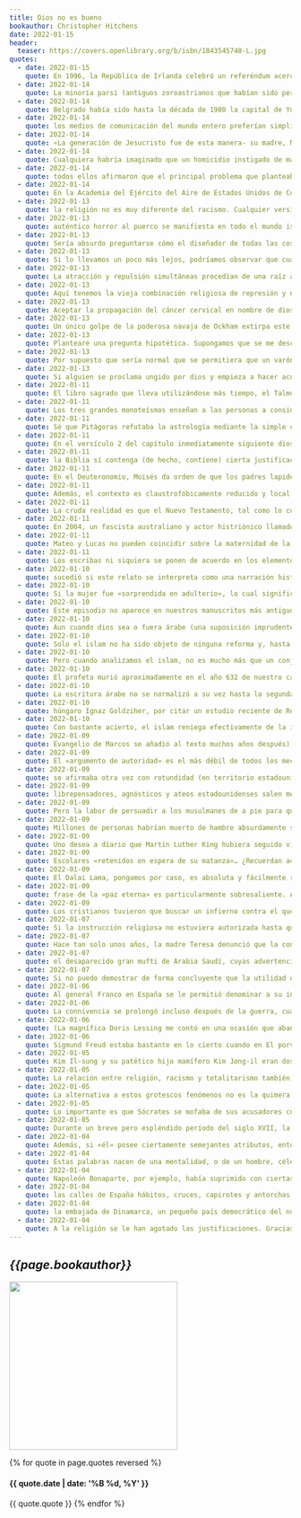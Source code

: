 ```yaml
---
title: Dios no es bueno
bookauthor: Christopher Hitchens
date: 2022-01-15
header:
  teaser: https://covers.openlibrary.org/b/isbn/1843545748-L.jpg
quotes:
  - date: 2022-01-15
    quote: En 1996, la República de Irlanda celebró un referéndum acerca de una cuestión- si su Constitución debería seguir prohibiendo el divorcio. La mayoría de los partidos políticos, en un país cada vez más laico, instaban a los votantes a aprobar una enmienda legislativa. Lo hacían por dos razones excelentes. Ya no se consideraba correcto que la Iglesia católica de Roma prescribiera su moral a todos los ciudadanos y, evidentemente, era imposible aspirar siquiera a una definitiva reunificación de Irlanda cuando la gran minoría protestante del norte rechazaba continuamente la posibilidad de que se implantara un régimen religioso. La madre Teresa tomó un avión desde Calcuta para apoyar la campaña en favor del voto negativo junto a la Iglesia y sus partidarios de la línea más dura. Dicho de otro modo- una irlandesa casada con un borracho maltratador e incestuoso jamás debería esperar nada mejor para su vida, y hasta podría poner su alma en peligro si suplicaba poder volver a empezar de nuevo; mientras, los protestantes podían escoger entre aceptar las bendiciones de Roma o quedarse al margen. Ni siquiera se sugería la posibilidad de que los católicos cumplieran con los mandamientos de su Iglesia sin imponérselos a todos los demás ciudadanos. Y esto sucedía en las islas Británicas y en la última década del siglo XX. El referéndum reformó finalmente la Constitución, si bien por la más estrecha de las mayorías. (Ese mismo año, la madre Teresa concedió una entrevista en la que decía que confiaba en que su amiga la princesa Diana fuera más feliz una vez que se hubiera librado de lo que evidentemente era un matrimonio desafortunado; pero no debe sorprendernos tanto descubrir a la Iglesia aplicando criterios más severos a los pobres y ofreciendo indulgencias a los ricos).
  - date: 2022-01-14
    quote: La minoría parsi (antiguos zoroastrianos que habían sido perseguidos en Persia) conformaba una minoría destacada, y la ciudad también albergaba una comunidad judía históricamente significativa. Pero aquello no bastaba para contentar al señor Bal Thackeray ni a su movimiento nacionalista hindú Shiv Sena, que en la década de 1990 decidió que Bombay debía estar gobernada por y para sus correligionarios y soltó por las calles una manada de matones y asesinos.
  - date: 2022-01-14
    quote: Belgrado había sido hasta la década de 1980 la capital de Yugoslavia, o tierra de los eslavos del sur, que por definición significaba que era la capital de un Estado multiétnico y multinacional. Pero en una ocasión un intelectual laico croata me hizo una advertencia que, al igual que en Belfast, adoptaba la forma de un amargo chiste. «Cuando le digo a la gente que soy ateo y croata—me decía—, la gente me pregunta cómo puedo demostrar que no soy serbio». Dicho de otro modo- ser croata es ser católico apostólico romano. Ser serbio es ser cristiano ortodoxo.
  - date: 2022-01-14
    quote: los medios de comunicación del mundo entero preferían simplificar diciendo «croata» y «serbio» y únicamente aludían a una religión cuando hablaban de «los musulmanes». Pero la tríada de términos «croata», «serbio» y «musulmán» es desigual y equívoca, por cuanto hace equivaler dos nacionalidades y una religión. (Ese mismo equívoco se produce de otro modo en la cobertura informativa de Irak con la trilateral «suní, chií, kurdo»). Durante el sitio de Sarajevo había en la ciudad al menos diez mil serbios, y uno de los comandantes en jefe de su defensa, un oficial y caballero llamado Jovan Divjak cuya mano tuve el honor de estrechar bajo el fuego, era asimismo serbio. La población judía de la ciudad, que vivía allí desde 1492, también se identificaba en su mayoría con el gobierno y la causa de Bosnia. Habría sido más exacto que la prensa y la televisión hubieran informado diciendo «Hoy las fuerzas cristianas ortodoxas reanudaron sus bombardeos de Sarajevo», o «Ayer las milicias católicas consiguieron derribar el Stari Most». Pero la terminología confesional se reservaba únicamente para «los musulmanes», aun
  - date: 2022-01-14
    quote: «La generación de Jesucristo fue de esta manera- su madre, María, estaba desposada con José y, antes de empezar a estar juntos ellos, se encontró encinta por obra del Espíritu Santo». Sí, y el semidiós griego Perseo nació cuando el dios Júpiter visitó a la virgen Dánae adoptando la forma de lluvia de oro y la dejó encinta. El dios Buda nació a través de una abertura del costado de su madre. Coatlicue, «la de la falda de serpientes», recogió una bola de plumón caída del cielo, se la escondió en el vientre y así fue concebido el dios azteca Huitzilopochtli. La virgen Nana puso en su seno una granada tomada de un árbol regado con la sangre de Agdistis, que había sido asesinado, y dio a luz al dios Atis. La hija virgen de un rey mongol se despertó una noche y se descubrió bañada en una luz resplandeciente, la cual hizo que diera a luz a Gengis Kan. Krishna era hijo de la virgen Devaki. Horus era hijo de la virgen Isis. Mercurio era hijo de la virgen Maya. Rómulo era hijo de la virgen Rea. Por alguna razón desconocida, muchas religiones se obligan a pensar que el canal del parto es un conducto de circulación en un solo sentido, e incluso el Corán trata con veneración a la Virgen María.
  - date: 2022-01-14
    quote: Cualquiera habría imaginado que un homicidio instigado de manera tan arrogante por un Estado, dirigido contra un individuo pacífico y solitario que llevaba una vida dedicada a la escritura, habría suscitado una condena generalizada. Pero no fue así. Algunos estamentos importantes, el Vaticano, el arzobispo de Canterbury y el principal rabino sefardí de Israel mostraron todos ellos su simpatía hacia… el ayatolá.
  - date: 2022-01-14
    quote: todos ellos afirmaron que el principal problema que planteaba la publicación de Los versos satánicos no era el asesinato a manos de mercenarios, sino la blasfemia.
  - date: 2022-01-14
    quote: En la Academia del Ejército del Aire de Estados Unidos de Colorado Springs se demostró que un grupo de mandos «vueltos a nacer» intimidaba impune y brutalmente a los cadetes judíos y agnósticos diciéndoles que solo aquellos que aceptaran a Jesús como redentor personal conseguirían el certificado de aptitud para prestar sus servicios. El vicecomandante de la academia envió correos electrónicos haciendo proselitismo para que se fijara un día nacional de la oración (cristiana). Un capellán llamado MeLinda Morton, que se quejó de esta campaña de histeria e intimidación, fue trasladado súbitamente a una base remota en Japón.[8]
  - date: 2022-01-13
    quote: la religión no es muy diferente del racismo. Cualquier versión de cualquiera de los dos anima y desencadena la otra.
  - date: 2022-01-13
    quote: auténtico horror al puerco se manifiesta en todo el mundo islámico. Un buen ejemplo de ello sería la prohibición permanente de la novela Rebelión en la granja, de George Orwell, una de las fábulas más exquisitas y valiosas de la modernidad, de cuya lectura se priva a los escolares musulmanes.
  - date: 2022-01-13
    quote: Sería absurdo preguntarse cómo el diseñador de todas las cosas concibió una criatura tan versátil y a continuación ordenó al mamífero superior, también de su creación, que lo evitara por completo si no quería contrariarle eternamente. Pero hay muchos mamíferos, inteligentes para otras cosas, a los que afecta la creencia de que el cielo detesta el jamón.
  - date: 2022-01-13
    quote: Si lo llevamos un poco más lejos, podríamos observar que cuando se consigue que los rabinos y los imanes dejen en paz a los niños, estos se acercan mucho a los cerdos, sobre todo a los más pequeños; y que a los bomberos por regla general no les gusta comer cerdo asado ni crujiente. En Nueva Guinea y en otros lugares el término antiguo en lengua vernácula que se emplea para referirse a un ser humano asado significa «cerdo grande»- jamás he tenido la pertinente experiencia degustativa, pero parece que, cuando se nos ingiere, tenemos un sabor muy parecido al del cerdo.
  - date: 2022-01-13
    quote: La atracción y repulsión simultáneas procedían de una raíz antropomórfica- el aspecto del cerdo, su sabor, sus chillidos agónicos y su evidente inteligencia recordaban demasiado desagradablemente al ser humano. La porcofobia y la porcofilia se originaron tal vez en la noche de los tiempos de los sacrificios humanos e incluso del canibalismo, del que los textos «sagrados» suelen hacer algo más que una insinuación. Nada que sea optativo, desde la homosexualidad hasta el adulterio, se castiga jamás a menos que quienes lo prohíben (y exigen castigos furibundos) sientan un deseo reprimido de participar.
  - date: 2022-01-13
    quote: Aquí tenemos la vieja combinación religiosa de represión y negación- se supone que una epidemia como el sida es innombrable porque las enseñanzas del Corán se bastan por sí solas para inhibir las relaciones sexuales prematrimoniales, el consumo de drogas, el adulterio y la prostitución. Basta incluso una breve visita a Irán, por ejemplo, para demostrar lo contrario. Son los propios ulemas los que se benefician de esta hipocresía autorizando «matrimonios temporales» en los que se expiden certificados matrimoniales para unas pocas horas, a veces en viviendas especialmente designadas a tal efecto, donde al final del asunto hay ya preparada y muy a mano una sentencia de divorcio. Casi se le puede llamar prostitución…
  - date: 2022-01-13
    quote: Aceptar la propagación del cáncer cervical en nombre de dios no es muy distinto moral ni intelectualmente de sacrificar a esas mujeres en un altar de piedra y darle gracias a la divinidad por concedernos primero el impulso sexual y a continuación condenarlo.
  - date: 2022-01-13
    quote: Un único golpe de la poderosa navaja de Ockham extirpa este salvajismo mal concebido- las mujeres homosexuales no solo no contraen el sida (salvo que tengan mala suerte con una transfusión sanguínea o con una aguja), sino que son mucho más inmunes que los propios heterosexuales a todas las enfermedades de transmisión sexual. Pero las autoridades eclesiásticas se niegan obstinadamente a ser honestas siquiera con la mera existencia de las lesbianas. Al hacerlo, demuestran aún más que la religión continúa representando una amenaza inminente para la salud pública.
  - date: 2022-01-13
    quote: Plantearé una pregunta hipotética. Supongamos que se me descubre a mí, un hombre de cincuenta y siete años, succionando el pene de un bebé. Pediré al lector o lectora que se imagine cómo sería su indignación y repugnancia. Muy bien, pero tengo preparada una explicación. Soy un mohel- un circuncisor y eliminador de prepucios reconocido. Mi autoridad proviene de un texto antiguo que me ordena tomar el pene de un bebé, recortarle el prepucio y finalizar la acción introduciendo su pene en mi boca, apartando mediante succión el prepucio y escupiendo la rebaba amputada junto con una bocanada de sangre y saliva.
  - date: 2022-01-13
    quote: Por supuesto que sería normal que se permitiera que un varón judío adulto y practicante metiera el pene rebanado en bruto en la boca de un rabino (eso, al menos en NuevaYork, sería legal). Por supuesto que sería normal que se permitiera que las mujeres adultas que desconfían de su clítoris o sus labios vaginales dejaran que otra desdichada mujer adulta se los cercenara. Por supuesto que sería normal que se permitiera que Abraham se brindara a suicidarse para demostrar su devoción por el Señor o su fe en las voces que escuchaba en su interior. Por supuesto que sería normal que se permitiera que los padres devotos se negaran a sí mismos el socorro de la medicina cuando sufrieran enfermedades o dolores agudos. Por supuesto que sería normal (por lo que a mí respecta) que se permitiera que un sacerdote que ha jurado mantenerse célibe fuera un homosexual promiscuo. Por supuesto que sería normal que se permitiera que una congregación que cree en la expulsión del demonio mediante azotes escogiera un pecador o pecadora adultos y nuevos cada semana y los azotara hasta desangrarlos. Por supuesto que sería normal que se permitiera que todo aquel que profese el creacionismo instruyera a sus iguales durante la hora del almuerzo. Pero la obligatoriedad de que los niños indefensos participen en estas prácticas es algo que hasta el individuo laico más convencido puede calificar sin miedo a equivocarse como un pecado.
  - date: 2022-01-13
    quote: Si alguien se proclama ungido por dios y empieza a hacer acopio de Kool-Aid[15] y de armas y a beneficiarse a las esposas y las hijas de sus acólitos, levantaremos las cejas con algo más que una mueca de escepticismo. Pero si esto se predica al amparo de una religión establecida, se esperará de nosotros que lo respetemos. Por poner solo el ejemplo más destacado, los tres monoteísmos ensalzan a Abraham por su propensión a escuchar voces en su interior y llevar después a su hijo Isaac a dar un paseo largo, lúgubre y disparatado. Y a continuación se nos refiere que el capricho que finalmente detiene su mano asesina es fruto de la misericordia divina.
  - date: 2022-01-11
    quote: El libro sagrado que lleva utilizándose más tiempo, el Talmud, ordena al creyente que dé las gracias a su creador todos los días por no haber nacido mujer. (Esto vuelve a plantear una pregunta apremiante:- ¿quién sino un esclavo le agradece a su amo lo que su amo ha decidido hacer con él sin molestarse siquiera en consultarle?).
  - date: 2022-01-11
    quote: Los tres grandes monoteísmos enseñan a las personas a considerarse seres abyectos, pecadores desgraciados y culpables postrados ante un dios airado y celoso que, según versiones discrepantes, los modelaron o bien a partir del polvo y el barro o bien de un coágulo de sangre. Las posturas para la oración suelen ser imitación de la de un siervo suplicante ante un monarca malhumorado. El mensaje que transmiten es de continua sumisión, gratitud y temor. La vida misma es algo malo- un intervalo en el que prepararse para la otra vida o el advenimiento (o segundo advenimiento) del Mesías. Por otra parte, como si fuera para compensar,
  - date: 2022-01-11
    quote: Sé que Pitágoras refutaba la astrología mediante la simple observación de que los gemelos idénticos no tienen un mismo futuro;
  - date: 2022-01-11
    quote: En el versículo 2 del capítulo inmediatamente siguiente dios le dice a Moisés que informe a sus seguidores de las normas bajo las que se puede comprar o vender esclavos (o perforarles la oreja con un punzón) y las reglas que gobiernan la venta de sus hijas.
  - date: 2022-01-11
    quote: la Biblia sí contenga (de hecho, contiene) cierta justificación para comerciar con seres humanos, en defensa de la limpieza étnica, la esclavitud, la venta de hijas como prometidas o la matanza indiscriminada, pero no estamos obligados a cumplirla porque lo dispusieran así un grupo de mamíferos humanos rudimentarios e incultos.
  - date: 2022-01-11
    quote: En el Deuteronomio, Moisés da orden de que los padres lapiden a sus hijos hasta matarlos por la indisciplina (cosa que parece infringir al menos uno de los mandamientos) y realiza continuamente declaraciones enloquecidas («El hombre que tenga los testículos aplastados o el pene mutilado no será admitido en la asamblea de Yahveh»). En Números se dirige a sus generales tras una batalla y manifiesta su furia por haber dejado vivos a tantos civiles- Matad, pues, a todos los niños varones. Y a toda mujer que haya conocido varón, que haya dormido con varón, matadla también. Pero dejad con vida para vosotros a todas las muchachas que no hayan dormido con varón.
  - date: 2022-01-11
    quote: Además, el contexto es claustrofóbicamente reducido y local. Ninguno de estos provincianos ni su deidad parecen tener la menor idea de que exista un mundo más allá del desierto, la multitud y los rebaños y los imperativos derivados del modo de subsistencia nómada. Esto, claro está, puede perdonársele a unos paletos provincianos; pero, entonces, ¿qué hay de su supremo guía e iracundo tirano? ¿No estaría él concebido a imagen de ellos, aunque esta no pudiera grabarse?
  - date: 2022-01-11
    quote: La cruda realidad es que el Nuevo Testamento, tal como lo conocemos, es una caótica acumulación de documentos más o menos discordantes, algunos de ellos probablemente de origen respetable, pero otros palpablemente apócrifos, y que la mayoría de ellos, los buenos junto con los malos, muestran signos inconfundibles de haber sido manipulados.[30]
  - date: 2022-01-11
    quote: En 2004, un fascista australiano y actor histriónico llamado Mel Gibson produjo un culebrón de película sobre la muerte de Jesús. El señor Gibson es miembro de una secta católica descabellada y cismática compuesta principalmente por él mismo y su padre, aún más matón que él, y ha afirmado que es una pena que su propia esposa vaya al infierno por no recibir los sacramentos correctos.
  - date: 2022-01-11
    quote: Mateo y Lucas no pueden coincidir sobre la maternidad de la Virgen o la genealogía de Jesús. Se contradicen abiertamente en la «huida a Egipto», de la que Mateo dice que un ángel «se apareció en sueños a José» para decirle que huyera de inmediato y Lucas afirma que los tres se quedaron en Belén hasta «la purificación […] [de María] según la ley de Moisés», lo cual significaría cuarenta días, y que luego regresaron a Nazaret pasando por Jerusalén. (A propósito, si la huida a Egipto para ocultar a un niño de la campaña de infanticidio de Herodes tiene algún viso de autenticidad, entonces Hollywood y muchos, muchísimos iconografistas cristianos han estado engañándonos. Habría sido muy difícil llevar a un bebé rubio y con los ojos azules al delta del Nilo sin llamar la atención, en lugar de tratar de disimularlo).
  - date: 2022-01-11
    quote: Los escribas ni siquiera se ponen de acuerdo en los elementos mitológicos- discrepan abiertamente sobre el sermón de la montaña, la unción de Jesús, la traición de Judas y la memorable «negación» de Pedro. Lo más asombroso de todo es que sean incapaces de converger en una descripción compartida de la crucifixión o la resurrección.
  - date: 2022-01-10
    quote: sucedió si este relato se interpreta como una narración histórica). La imagen se altera aún más cuando nos enteramos de que la palabra que suele traducirse como «virgen», es decir, almah, significa únicamente «mujer joven». En
  - date: 2022-01-10
    quote: Si la mujer fue «sorprendida en adulterio», lo cual significa en flagrante delito, ¿dónde está entonces su partenaire? La ley mosaica esbozada en el Levítico deja claro que ambos deben sufrir lapidación.
  - date: 2022-01-10
    quote: Este episodio no aparece en nuestros manuscritos más antiguos y fiables del Evangelio de Juan; su prosa es muy diferente de la que encontramos en el resto de obras de Juan (incluidas las de los episodios inmediatamente anterior y posterior); y contiene gran cantidad de términos y expresiones que, por otra parte, son ajenas al Evangelio. La conclusión es inevitable- este fragmento no formaba parte originalmente del Evangelio.[34]
  - date: 2022-01-10
    quote: Aun cuando dios sea o fuera árabe (una suposición imprudente), ¿cómo esperaba «revelarse» a través de una persona analfabeta que, a su vez, no podía estar seguro de transmitir aquellas palabras inalteradas (y además inalterables)?
  - date: 2022-01-10
    quote: Solo el islam no ha sido objeto de ninguna reforma y, hasta la fecha, todas las versiones del Corán en lenguas vernáculas deben editarse todavía con el texto paralelo en árabe. Esto debería levantar sospechas incluso en la mente menos despierta.
  - date: 2022-01-10
    quote: Pero cuando analizamos el islam, no es mucho más que un conjunto de plagios bastante evidente y mal estructurado que se sirve de libros y tradiciones anteriores a medida que la ocasión parece exigírselo.
  - date: 2022-01-10
    quote: El profeta murió aproximadamente en el año 632 de nuestro calendario. El primer relato de su vida quedó fijado por Ibn Ishaq nada menos que ciento veinte años después, cuyo texto original se perdió y solo puede consultarse en su nueva redacción, obra de Ibn Hisham, que murió en el año 834. A estas habladurías y oscuridad se suma el hecho de que no hay ningún relato aceptado por todos de cómo los discípulos del profeta confeccionaron el Corán, ni de cómo sus diferentes sentencias (algunas de ellas anotadas por secretarios) llegaron a codificarse. Y este ya famoso problema se complica más (aún más que en el caso cristiano) por el asunto de su sucesión. A diferencia de Jesús, del que según se cuenta regresó a la tierra muy poco después de morir y al que (con el debido respeto a Dan Brown) no se le conocen descendientes, Mahoma fue un general, un político y (aunque a diferencia de Alejandro de Macedonia, sí fue un padre prolífico) no dejó ninguna instrucción acerca de quién debía asumir su sucesión. Las disputas sobre el liderazgo comenzaron casi tan pronto como murió, y así el islam sufrió su primer cisma importante, entre suníes y chiíes, antes incluso de que se hubiera asentado como sistema general.
  - date: 2022-01-10
    quote: La escritura árabe no se normalizó a su vez hasta la segunda mitad del siglo IX y, entretanto, un Corán sin puntos y curiosamente sin vocales arrojaba explicaciones radicalmente distintas de sí mismo, cosa que todavía sucede. Tal vez esto no importara en el caso de la Ilíada, pero recordemos que se supone que estamos hablando de la inalterable (y definitiva) palabra de dios. Es evidente que existe cierta relación entre la pura debilidad de esta afirmación y la certeza absolutamente fanática con la que se expone. Por poner un ejemplo que difícilmente puede considerarse insignificante, las palabras árabes escritas en el exterior de la mezquita de la Cúpula de la Roca de Jerusalén son diferentes de todas las versiones de las mismas que aparecen en el Corán.
  - date: 2022-01-10
    quote: húngaro Ignaz Goldziher, por citar un estudio reciente de Reza Aslan, fue uno de los primeros en demostrar que muchos de los hadices no eran más que «versículos de la Tora y de los evangelios, fragmentos de sentencias rabínicas, antiguas máximas persas, pasajes de la filosofía griega, proverbios indios e incluso una reproducción literal, casi palabra por palabra, del Padrenuestro».
  - date: 2022-01-10
    quote: Con bastante acierto, el islam reniega efectivamente de la idea de ser un nuevo credo, y menos aún que suponga una cancelación de los anteriores, y utiliza las profecías del Antiguo Testamento y de los evangelios del Nuevo Testamento como una muleta o fondo perpetuo sobre el que apoyarse o del que extraer elementos. A cambio de su modestia y su falta de originalidad, lo único que pide es ser aceptado como la revelación absoluta y definitiva.
  - date: 2022-01-09
    quote: Evangelio de Marcos se añadió al texto muchos años después). Pero, según el Nuevo Testamento, aquello podía hacerse de forma casi habitual. Jesús lo consiguió en dos ocasiones en los casos de otras personas cuando hizo ponerse en pie tanto a Lázaro como a la hija de Jairo, y nadie parece haber considerado conveniente entrevistar a ninguno de los dos supervivientes para preguntarles por su extraordinaria experiencia. Tampoco nadie parece haber conservado ningún registro de si estos dos individuos «murieron» otra vez o no, ni cómo.
  - date: 2022-01-09
    quote: El «argumento de autoridad» es el más débil de todos los mecanismos de argumentación. Es débil cuando se afirma de segunda o tercera mano («El Libro dice»), y lo es aún más cuando se afirma de primera mano, como bien saben todos los niños que han oído decir a su padre «porque lo digo yo» (y como bien saben todos los padres que se han visto reducidos a pronunciar unas palabras que otrora les sonaron tan poco convincentes).
  - date: 2022-01-09
    quote: se afirmaba otra vez con rotundidad (en territorio estadounidense y en la segunda mitad del siglo XX) que Dios no quería que los descendientes discrepantes de Noé se mezclaran. Esta estupidez cavernícola tenía consecuencias en el mundo real. El difunto senador Eugene McCarthy me dijo que en una ocasión había instado al senador Pat Robertson, padre del actual profeta televisivo, a apoyar determinada legislación poco estricta en defensa de los derechos civiles. «Claro que me gustaría ayudar a las personas de color—fue su respuesta—, pero la Biblia dice que no puedo».
  - date: 2022-01-09
    quote: librepensadores, agnósticos y ateos estadounidenses salen mejor parados. Las posibilidades de que una opinión secular o librepensadora impulsara a alguien a denunciar una injusticia absoluta eran muy altas. Las posibilidades de que la fe religiosa impulsara a alguien a adoptar una postura contra la esclavitud y el racismo eran bastante reducidas desde el punto de vista estadístico. Pero las posibilidades de que la creencia religiosa de alguien le llevara a defender la esclavitud y el racismo eran desde el punto de vista estadístico extremadamente altas, y este último hecho nos ayuda a comprender por qué la victoria de la simple justicia tardó tanto tiempo en producirse.
  - date: 2022-01-09
    quote: Pero la labor de persuadir a los musulmanes de a pie para que abandonaran el Partido del Congreso y se unieran a la separatista «Liga Musulmana» fue mucho más fácil gracias a las prolongadas charlas de Gandhi sobre el hinduismo y a las ostentosas y largas horas que dedicaba a prácticas cultuales y a ocuparse de su rueca. Esta rueca, que todavía aparece como emblema en la bandera india, fue el símbolo del rechazo de Gandhi a la modernidad. Decidió vestirse con harapos elaborados por él mismo, con sandalias, llevar un bastón y mostrar hostilidad hacia la maquinaria y la tecnología. Hablaba extasiado sobre las aldeas indias, en las que el ritmo milenario de los animales y las cosechas determinaría cómo se viviría la vida humana.
  - date: 2022-01-09
    quote: Millones de personas habrían muerto de hambre absurdamente si hubieran seguido su consejo y seguirían rindiendo culto a las vacas (inteligentemente calificadas por los sacerdotes como «sagradas» para que los pobres y los ignorantes no las mataran y se comieran su único capital en las épocas de sequía y hambrunas).
  - date: 2022-01-09
    quote: Uno desea a diario que Martin Luther King hubiera seguido viviendo y continuara aportando su presencia y su sabiduría a la política estadounidense. Sobre «el Mahatma», que fue asesinado por miembros de una secta fanática hindú que le acusaba de no ser lo bastante devoto, uno desea que hubiera vivido más, aunque solo fuera para ver el daño que había causado (si bien es un alivio que no viviera para imponer su ridículo programa de hilado con rueca).
  - date: 2022-01-09
    quote: Escolares «retenidos en espera de su matanza»… ¿Recuerdan acaso la condena del Papa por este imborrable crimen y por la complicidad de la Iglesia en él? Seguramente no, puesto que jamás se realizó semejante comentario. Paul Rusesabagina, el héroe de la película Hotel Ruanda, recuerda al padre Wenceslas Munyeshyaka referirse incluso a su propia madre, una tutsi, como una «cucaracha». Pero eso no le impidió que antes de ser detenido en Francia la Iglesia francesa le permitiera reanudar sus «obligaciones pastorales». Por lo que respecta al obispo Misago, después de la guerra había en el Ministerio de Justicia ruandés quien creía que también debería ser acusado. Pero, como manifestó uno de los funcionarios del ministerio, «el Vaticano es demasiado poderoso y le gusta demasiado poco disculparse como para que nosotros vayamos por ahí enfrentándonos a los obispos. ¿Ha oído usted hablar de la infalibilidad?».
  - date: 2022-01-09
    quote: El Dalai Lama, pongamos por caso, es absoluta y fácilmente reconocible para cualquier individuo secular. Exactamente del mismo modo que un príncipe secular, él afirma no solo que el Tíbet debería ser independiente del dominio chino (una exigencia «absolutamente perfecta», si se me permite utilizar una construcción inglesa cotidiana), sino que él es un monarca hereditario designado por el propio cielo. ¡Qué oportuno! Las sectas disidentes de su culto son perseguidas; su régimen unipersonal en un enclave hinduista es absoluto; realiza declaraciones absurdas sobre el sexo y la alimentación y, cuando está de viaje por Hollywood para buscar quien le financie, unge con la condición de sagrados a donantes como Steven Segal y Richard Gere.
  - date: 2022-01-09
    quote: frase de la «paz eterna» es particularmente sobresaliente. Al final del atroz conflicto que Japón había desencadenado, fueron los sacerdotes budistas y sintoístas quienes reclutaban y formaban a los fanáticos bombarderos suicidas o Kamikaze («viento divino»)
  - date: 2022-01-09
    quote: Los cristianos tuvieron que buscar un infierno contra el que no hubiera recurso posible. (Y la idea se puede plagiar fácilmente- en una ocasión oí a Louis Farrakhan, el líder de la herética Nación del Islam integrada únicamente por negros, arrancar un estruendoso rugido de la multitud en el Madison Square Garden. Arrojando baba contra los judíos gritó- «Y no lo olvidéis; cuando es Dios quien os envía a los hornos… ¡ES PARA SIEMPRE!»).
  - date: 2022-01-07
    quote: Si la instrucción religiosa no estuviera autorizada hasta que los niños hubieran alcanzado la madurez, viviríamos en un mundo muy distinto.
  - date: 2022-01-07
    quote: Hace tan solo unos años, la madre Teresa denunció que la contracepción era el equivalente moral del aborto, lo cual «lógicamente» significaba (dado que ella consideraba que el aborto era un asesinato) que un condón o una píldora eran también armas homicidas. Ella era un poco más fanática todavía que su Iglesia, pero aquí podemos ver de nuevo que el enardecimiento y el dogmatismo son los enemigos morales de lo bueno. Nos exigen que creamos en lo imposible y practiquemos lo inviable. Quienes, además de a los nacidos, utilizan a los niños no nacidos como meros objetos de manipulación en su doctrina han echado por tierra todo el asunto de hacer extensible la protección a los no nacidos y la expresión de un sesgo favorable hacia la vida.
  - date: 2022-01-07
    quote: el desaparecido gran mufti de Arabia Saudí, cuyas advertencias contra el onanismo se repiten en muchas paginas web musulmanas. Esta práctica perturbará el sistema digestivo, nos dañará la vista, inflamará los testículos, corroerá la médula espinal (¡«el lugar donde se origina el esperma»!), y producirá temblores y convulsiones. Tampoco quedarán ilesas las «glándulas cerebrales», con su correspondiente disminución del cociente intelectual y la postrera demencia. Por ultimo y para continuar atormentando con la culpa a millones de jóvenes sanos, el mufti les dice que su semen se volverá claro e insípido, y les impedirá ser padres mas adelante.
  - date: 2022-01-07
    quote: Si no puedo demostrar de forma concluyente que la utilidad de la religión pertenece al pasado, ni que sus libros fundacionales son fábulas obvias, ni que es una imposición fabricada por el ser humano, ni que ha sido enemiga de la ciencia y de la investigación, ni que ha subsistido en gran medida a base de mentiras y miedo, ni que ha sido cómplice de la ignorancia y la culpa, así como de la esclavitud, el genocidio, el racismo y la tiranía, casi con seguridad puedo afirmar que la religión es hoy día plenamente consciente de estas críticas.
  - date: 2022-01-06
    quote: Al general Franco en España se le permitió denominar a su invasión del país y a la aniquilación de la República instaurada democráticamente con el título honorífico de La Cruzada.
  - date: 2022-01-06
    quote: La connivencia se prolongó incluso después de la guerra, cuando se hizo desaparecer en Sudamérica a criminales nazis a través de la denominada «línea de las ratas». Fue el propio Vaticano, con su capacidad para proporcionar pasaportes, documentos, dinero y contactos, el que organizó la red de fugas y dispuso también la necesaria protección y socorro en el otro extremo.
  - date: 2022-01-06
    quote: (La magnífica Doris Lessing me contó en una ocasión que abandonó el Partido Comunista cuando descubrió que los inquisidores de Stalin habían desvalijado los museos del zarismo y la ortodoxia rusa y habían reutilizado los viejos instrumentos de tortura).
  - date: 2022-01-06
    quote: Sigmund Freud estaba bastante en lo cierto cuando en El porvenir de una ilusión describía el impulso religioso como algo esencialmente imposible de erradicar hasta que la especie humana venza su miedo a la muerte y su tendencia al pensamiento ilusorio, o a menos que ambas cosas sucedan. Ninguna de ambas circunstancias parece muy probable. Todo lo que los totalitarismos han demostrado es que cuando se reprime el impulso religioso, la necesidad de rendir culto a algo puede adoptar formas más monstruosas incluso. Esto no necesariamente es un piropo para nuestra tendencia a rendir culto.
  - date: 2022-01-05
    quote: Kim Il-sung y su patético hijo mamífero Kim Jong-il eran dos encarnaciones de la misma persona. (Según esta versión de la herejía aria tan condenada por Atanasio, Corea del Norte es única por cuanto su jefe de Estado es un hombre muerto- Kim Jong-il es el jefe del partido y del ejército, pero la presidencia la ejerce a perpetuidad su difunto padre, lo cual convierte al país en una necrocracia o mausoleocracia, además de en un régimen al que solo le falta un personaje para tener una Trinidad).
  - date: 2022-01-05
    quote: La relación entre religión, racismo y totalitarismo también puede encontrarse en la otra dictadura más odiosa del siglo XX- el vil sistema del apartheid de Sudáfrica. No se trataba solo de la ideología de un clan que hablara holandés dedicado a obligar a realizar trabajos forzados a unos pueblos con un tono de pigmentación diferente en la piel; era también una forma de calvinismo en activo. La Iglesia Reformada Holandesa predicaba como un dogma que la Biblia prohibía que los negros y los blancos se mezclaran, y menos aún que coexistieran en condiciones de igualdad. El racismo es totalitarista por definición- marca a su víctima a perpetuidad y le niega el derecho a un retazo siquiera de dignidad o privacidad, incluso al derecho elemental a hacer el amor, casarse o tener hijos con una persona amada de la tribu «equivocada» sin que la ley invalide ese amor…
  - date: 2022-01-05
    quote: La alternativa a estos grotescos fenómenos no es la quimera de la dictadura laica, sino la defensa del pluralismo laico y del derecho a no creer y a no ser obligado a creer. Esta defensa se ha convertido hoy día en una responsabilidad imperiosa e ineludible- en una cuestión de supervivencia.
  - date: 2022-01-05
    quote: Lo importante es que Sócrates se mofaba de sus acusadores con sus propias armas diciendo de hecho- no tengo certeza de la existencia de la muerte ni de los dioses, pero estoy todo lo seguro que puedo estarlo de que vosotros tampoco lo sabéis.
  - date: 2022-01-05
    quote: Durante un breve pero espléndido período del siglo XVII, la incondicional y pequeña nación de Holanda fue la tolerante anfitriona de muchos librepensadores como Bayle (que se trasladó allí para estar a salvo) y Rene Descartes (que también se trasladó allí por idéntico motivo). Además, fue el lugar en que, un año antes de la comparecencia de Galileo ante la Inquisición, nació el magnífico Baruch Spinoza, hijo de judíos españoles y portugueses que habían emigrado inicialmente a Holanda para librarse de las persecuciones.
  - date: 2022-01-04
    quote: Además, si «él» posee ciertamente semejantes atributos, entonces las viejas preguntas de Epicuro seguirían todavía sin respuesta- ¿Es que quiere evitar el mal y es incapaz de hacerlo? Entonces, es que es impotente. ¿Es que puede, pero no quiere? Entonces es malévolo. ¿Es que quiere y puede? Entonces, ¿de dónde proviene el mal?[67]
  - date: 2022-01-04
    quote: Estas palabras nacen de una mentalidad, o de un hombre, célebre con razón por su prudencia, su mesura y sus escrúpulos, y cuya pura genialidad había puesto al descubierto una teoría que en manos equivocadas tal vez no solo habría arrasado este mundo, sino también todo su pasado y la posibilidad misma de que tuviera algún futuro. Dedicó la mayor parte de su vida a hacer una grandiosa negación del papel del profeta punitivo, prefiriendo en su lugar difundir el mensaje de la Ilustración y el humanismo. Abiertamente judío y exiliado, difamado y perseguido como consecuencia de ello, conservó lo que pudo de la ética del judaísmo y rechazó la mitología bárbara del Pentateuco. Tenemos más motivos de agradecimiento hacia él que hacia todos los rabinos que han plañido o plañirán a lo largo de la historia.
  - date: 2022-01-04
    quote: Napoleón Bonaparte, por ejemplo, había suprimido con ciertas reservas las leyes discriminatorias contra los judíos. (Seguramente esperaba recibir apoyo económico de ellos, cosa que no sucedió). Pero cuando sus ejércitos invadieron Rusia, los rabinos instaron a su rebaño a cerrar filas con el mismo zar que había estado difamándolos, azotándolos, desplumándolos y asesinándolos. Mejor este despotismo que acosaba a los judíos, decían, que el tufo a la impía Ilustración francesa.
  - date: 2022-01-04
    quote: las calles de España hábitos, cruces, capirotes y antorchas. Pero una vez más se demuestra que la religión monoteísta es un plagio de una habladuría sobre una habladuría de una ilusión sobre una ilusión que se remonta mucho tiempo atrás a la invención de unos cuantos fiascos.
  - date: 2022-01-04
    quote: la embajada de Dinamarca, un pequeño país democrático del norte de Europa cuyas otras embajadas estaban ardiendo por la aparición de unas cuantas caricaturas en un periódico de Copenhague. Esta última confrontación resultó particularmente deprimente. La turba islámica estaba violando la inmunidad diplomática y profiriendo amenazas de muerte contra civiles, pese a que la respuesta de Su Santidad el Papa y del arzobispo de Canterbury fue la de condenar… ¡las caricaturas! En mi profesión hubo cierta prisa por ver quién se sometía antes, por informar sobre las imágenes en liza sin llegar a mostrarlas realmente. Y vivimos en una época en la que los medios de comunicación han acabado alimentándose casi exclusivamente de imágenes. Se oyeron voces eufemísticas sobre la necesidad de mostrar «respeto», pero conozco a un buen número de los editores implicados y puedo afirmar con certeza que el principal motivo de la «contención» era simplemente el miedo. En otras palabras, unos cuantos matones y fanfarrones religiosos podían, por así decirlo, impugnar la tradición de libertad de expresión en el mismísimo corazón del territorio occidental. Y en el año 2006… ¡con esas! Al innoble motivo del miedo debemos añadir la práctica moralmente perezosa del relativismo- ningún grupo de personas no religiosas que amenazara con la violencia y la ejerciera habría obtenido una victoria tan fácil, ni habría sido excusada con tanta rapidez (no es que ellos ofrecieran ninguna).
  - date: 2022-01-04
    quote: A la religión se le han agotado las justificaciones. Gracias al telescopio y el microscopio, ya no ofrece ninguna explicación de nada importante. Allá donde en otro tiempo solía ser capaz de impedir la aparición de rivales mediante la imposición absoluta de una visión del mundo, hoy día solo puede obstaculizar y retrasar (o tratar de hacer retroceder) los progresos constatables que hemos realizado.
---
```

## *{{page.bookauthor}}*

<img width="300" src="{{ page.header.teaser }}"/>

{% for quote in page.quotes reversed %}
#### {{ quote.date | date: '%B %d, %Y' }}
{{ quote.quote }}
{% endfor %}